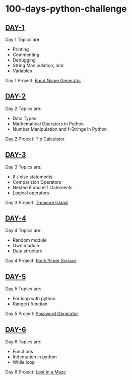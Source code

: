 # 100-days-python-challenge

## [DAY-1](./day-1/)

Day 1 Topics are:

- Printing
- Commenting
- Debugging
- String Manipulation, and
- Variables

Day 1 Project: [Band Name Generator](./day-1/project/)

## [DAY-2](./day-2/)

Day 2 Topics are:

- Data Types
- Mathematical Operators in Python
- Number Manipulation and f-Strings in Python

Day 2 Project: [Tip Calculator](./day-2/project/)

## [DAY-3](./day-3/)

Day 3 Topics are:

- If / else statements
- Comparision Operators
- Nested if and elif statements
- Logical operators

Day 3 Project: [Treasure Island](./day-3/project/)

## [DAY-4](./day-4/)

Day 4 Topics are:

- Random module
- Own module
- Data structure

Day 4 Project: [Rock Paper Scissor](./day-4/project/)

## [DAY-5](./day-5/)

Day 5 Topics are:

- For loop with python
- Range() function

Day 5 Project: [Password Generator](./day-5/project/)

## [DAY-6](./day-6/)

Day 6 Topics are:

- Functions
- Indentation in python
- While loop

Day 6 Project: [Lost in a Maze](./day-6/project/)
